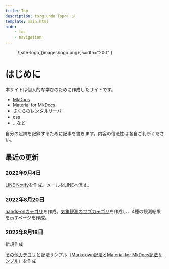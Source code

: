 ```yaml
---
title: Top
description: tsrg.undo Topページ
template: main.html
hide:
    - toc
    - navigation
---
```


<figure markdown>
  ![site-logo](images/logo.png){ width="200" }
</figure>

# はじめに

本サイトは個人的な学びのために作成したサイトです。

- [MkDocs](https://www.mkdocs.org/)
- [Material for MkDocs](https://squidfunk.github.io/mkdocs-material/)
- [さくらのレンタルサーバ](https://rs.sakura.ad.jp/)
- css
- ...など

自分の足跡を記録するために記事を書きます。内容の信憑性は各自ご判断ください。

## 最近の更新

### 2022年9月4日

[LINE Notify](hands-on/LINE_Notify/index.md)を作成。メールをLINEへ流す。

### 2022年8月20日

[hands-onカテゴリ](hands-on/index.md)を作成。[気象観測のサブカテゴリ](hands-on/weather/index.md)を作成し、4種の観測結果を示すページを作成。

### 2022年8月18日

新規作成

[その他カテゴリ](others/index.md)と記法サンプル（[Markdown記法](others/markdown_sample.md)と[Material for MkDocs記法サンプル](others/Material_for_MkDocs_sample.md)）を作成
